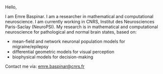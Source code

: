Hello,

I am Emre Baspinar. I am a researcher in mathematical and computational neuroscience.
I am currently working in CNRS, Institut des Neurosciences Paris-Saclay (NeuroPSI).
My research is in mathematical and computational neuroscience for pathological and normal brain states, based on:
- mean-field and network neuronal population models for migraine/epilepsy
- differential geometric models for visual perception
- biophysical models for decision-making

Contact me via: emre.baspinar@cnrs.fr


